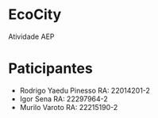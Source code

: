 # EcoCity
Atividade AEP 
# Paticipantes 
- Rodrigo Yaedu Pinesso RA: 22014201-2
- Igor Sena RA: 22297964-2
- Murilo Varoto RA: 22215190-2
